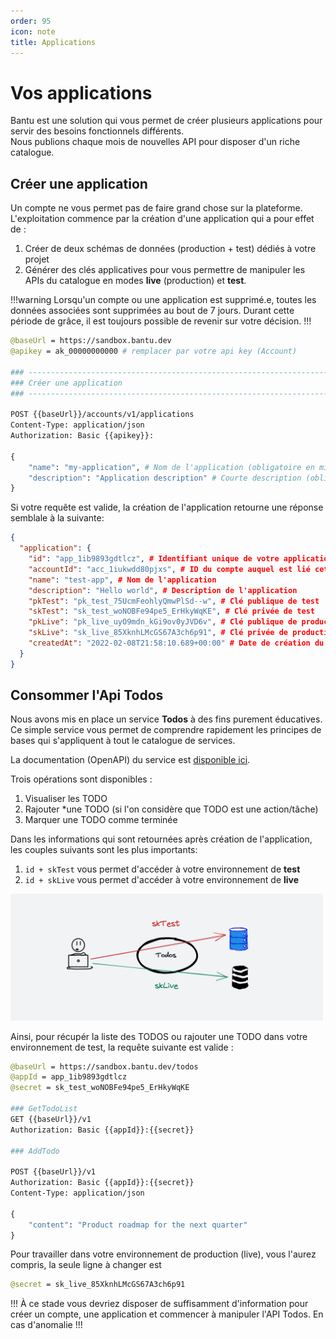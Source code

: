 ```yaml
---
order: 95
icon: note
title: Applications
---
```

# Vos applications

Bantu est une solution qui vous permet de créer plusieurs applications pour servir des besoins fonctionnels différents.<br />
Nous publions chaque mois de nouvelles API pour disposer d'un riche catalogue.


## Créer une application

Un compte ne vous permet pas de faire grand chose sur la plateforme. 
L'exploitation commence par la création d'une application qui a pour effet de :

1. Créer de deux schémas de données (production + test) dédiés à votre projet
2. Générer des clés applicatives pour vous permettre de manipuler les APIs du catalogue en modes **live** (production) et **test**.


!!!warning
Lorsqu'un compte ou une application est supprimé.e, toutes les données associées sont supprimées au bout de 7 jours.
Durant cette période de grâce, il est toujours possible de revenir sur votre décision.
!!!


```graphql
@baseUrl = https://sandbox.bantu.dev
@apikey = ak_00000000000 # remplacer par votre api key (Account)

### ------------------------------------------------------------------------------
### Créer une application
### ------------------------------------------------------------------------------

POST {{baseUrl}}/accounts/v1/applications
Content-Type: application/json
Authorization: Basic {{apikey}}:

{
    "name": "my-application", # Nom de l'application (obligatoire en minuscules)
    "description": "Application description" # Courte description (obligatoire)
}
```


Si votre requête est valide, la création de l'application retourne une réponse semblale à la suivante:

```json
{
  "application": {
    "id": "app_1ib9893gdtlcz", # Identifiant unique de votre application
    "accountId": "acc_1iukwdd80pjxs", # ID du compte auquel est lié cette application
    "name": "test-app", # Nom de l'application
    "description": "Hello world", # Description de l'application
    "pkTest": "pk_test_75UcmFeohlyQmwPlSd--w", # Clé publique de test
    "skTest": "sk_test_woNOBFe94pe5_ErHkyWqKE", # Clé privée de test
    "pkLive": "pk_live_uyO9mdn_kGi9ov0yJVD6v", # Clé publique de production
    "skLive": "sk_live_85XknhLMcGS67A3ch6p91", # Clé privée de production
    "createdAt": "2022-02-08T21:58:10.689+00:00" # Date de création du compte
  }
}
```

## Consommer l'Api Todos

Nous avons mis en place un service **Todos** à des fins purement éducatives.
Ce simple service vous permet de comprendre rapidement les principes de bases qui s'appliquent  à tout le catalogue de services.

La documentation (OpenAPI) du service est <a href="https://sandbox.bantu.dev/todos/swagger-ui.html" target="_blank">disponible ici</a>.

Trois opérations sont disponibles :

1. Visualiser les TODO
2. Rajouter *une TODO (si l'on considère que TODO est une action/tâche)
3. Marquer une TODO comme terminée


Dans les informations qui sont retournées après création de l'application, les couples suivants sont les plus importants:

1. `id + skTest` vous permet d'accéder à votre environnement de **test**
2. `id + skLive` vous permet d'accéder à votre environnement de **live**

<img src="/static/img/bantu_todos_keys.png" alt="" width="500" />

Ainsi, pour récupér la liste des TODOS ou rajouter une TODO dans votre environnement de test, la requête suivante est valide :

```graphql
@baseUrl = https://sandbox.bantu.dev/todos
@appId = app_1ib9893gdtlcz
@secret = sk_test_woNOBFe94pe5_ErHkyWqKE

### GetTodoList 
GET {{baseUrl}}/v1
Authorization: Basic {{appId}}:{{secret}}

### AddTodo

POST {{baseUrl}}/v1
Authorization: Basic {{appId}}:{{secret}}
Content-Type: application/json

{
    "content": "Product roadmap for the next quarter"
}

```

Pour travailler dans votre environnement de production (live), vous l'aurez compris, la seule ligne à changer est 
```graphql
@secret = sk_live_85XknhLMcGS67A3ch6p91
```

!!!
À ce stade vous devriez disposer de suffisamment d'information pour créer un compte, une application et commencer à manipuler
l'API Todos. En cas d'anomalie
!!!

